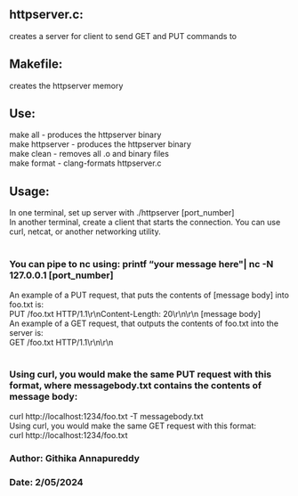 ## httpserver.c: 
creates a server for client to send GET and PUT commands to 

## Makefile: 
creates the httpserver memory

## Use:
make all - produces the httpserver binary<br>
make httpserver - produces the httpserver binary<br>
make clean - removes all .o and binary files<br>
make format - clang-formats httpserver.c<br>

## Usage:
In one terminal, set up server with ./httpserver [port_number]<br>
In another terminal, create a client that starts the connection. You can use curl, netcat, or another networking utility.<br><br>
### You can pipe to nc using: printf “your message here"| nc -N 127.0.0.1 [port_number]<br>
An example of a PUT request, that puts the contents of [message body] into foo.txt is:<br>
PUT /foo.txt HTTP/1.1\r\nContent-Length: 20\r\n\r\n [message body]<br>
An example of a GET request, that outputs the contents of foo.txt into the server is:<br>
GET /foo.txt HTTP/1.1\r\n\r\n<br><br>
### Using curl, you would make the same PUT request with this format, where messagebody.txt contains the contents of message body:<br>
curl http://localhost:1234/foo.txt -T messagebody.txt<br>
Using curl, you would make the same GET request with this format:<br>
curl http://localhost:1234/foo.txt<br>


### Author: Githika Annapureddy
### Date: 2/05/2024
